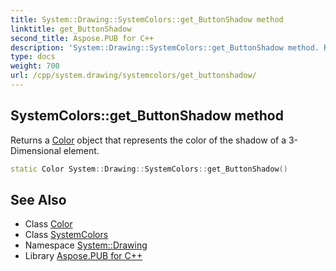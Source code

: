```yaml
---
title: System::Drawing::SystemColors::get_ButtonShadow method
linktitle: get_ButtonShadow
second_title: Aspose.PUB for C++
description: 'System::Drawing::SystemColors::get_ButtonShadow method. Returns a Color object that represents the color of the shadow of a 3-Dimensional element in C++.'
type: docs
weight: 700
url: /cpp/system.drawing/systemcolors/get_buttonshadow/
---
```

## SystemColors::get_ButtonShadow method


Returns a [Color](../../color/) object that represents the color of the shadow of a 3-Dimensional element.

```cpp
static Color System::Drawing::SystemColors::get_ButtonShadow()
```

## See Also

* Class [Color](../../color/)
* Class [SystemColors](../)
* Namespace [System::Drawing](../../)
* Library [Aspose.PUB for C++](../../../)

